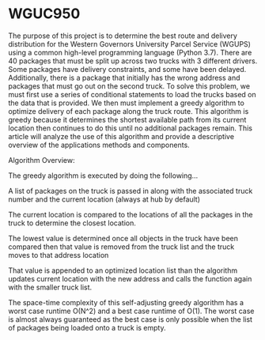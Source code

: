 # WGUC950

The purpose of this project is to determine the best route and delivery distribution for the Western Governors University Parcel Service (WGUPS) using a common high-level programming language (Python 3.7). There are 40 packages that must be split up across two trucks with 3 different drivers. Some packages have delivery constraints, and some have been delayed. Additionally, there is a package that initially has the wrong address and packages that must go out on the second truck. To solve this problem, we must first use a series of conditional statements to load the trucks based on the data that is provided. We then must implement a greedy algorithm to optimize delivery of each package along the truck route. This algorithm is greedy because it determines the shortest available path from its current location then continues to do this until no additional packages remain. This article will analyze the use of this algorithm and provide a descriptive overview of the applications methods and components. 

Algorithm Overview: 

The greedy algorithm is executed by doing the following… 

A list of packages on the truck is passed in along with the associated truck number and the current location (always at hub by default) 

The current location is compared to the locations of all the packages in the truck to determine the closest location. 

The lowest value is determined once all objects in the truck have been compared then that value is removed from the truck list and the truck moves to that address location 

That value is appended to an optimized location list than the algorithm updates current location with the new address and calls the function again with the smaller truck list. 

 

The space-time complexity of this self-adjusting greedy algorithm has a worst case runtime O(N^2) and a best case runtime of O(1). The worst case is almost always guaranteed as the best case is only possible when the list of packages being loaded onto a truck is empty. 
